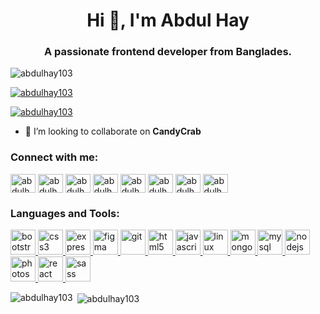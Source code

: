 <h1 align="center">Hi 👋, I'm Abdul Hay</h1>
<h3 align="center">A passionate frontend developer from Banglades.</h3>

<p align="left"> <img src="https://komarev.com/ghpvc/?username=abdulhay103&label=Profile%20views&color=0e75b6&style=flat" alt="abdulhay103" /> </p>

<p align="left"> <a href="https://github.com/ryo-ma/github-profile-trophy"><img src="https://github-profile-trophy.vercel.app/?username=abdulhay103" alt="abdulhay103" /></a> </p>

<p align="left"> <a href="https://twitter.com/abdulhay103" target="blank"><img src="https://img.shields.io/twitter/follow/abdulhay103?logo=twitter&style=for-the-badge" alt="abdulhay103" /></a> </p>

- 👯 I’m looking to collaborate on **CandyCrab**

<h3 align="left">Connect with me:</h3>
<p align="left">
<a href="https://codepen.io/abdulhay103" target="blank"><img align="center" src="https://cdn.jsdelivr.net/npm/simple-icons@3.0.1/icons/codepen.svg" alt="abdulhay103" height="30" width="40" /></a>
<a href="https://twitter.com/abdulhay103" target="blank"><img align="center" src="https://cdn.jsdelivr.net/npm/simple-icons@3.0.1/icons/twitter.svg" alt="abdulhay103" height="30" width="40" /></a>
<a href="https://linkedin.com/in/abdulhay103" target="blank"><img align="center" src="https://cdn.jsdelivr.net/npm/simple-icons@3.0.1/icons/linkedin.svg" alt="abdulhay103" height="30" width="40" /></a>
<a href="https://stackoverflow.com/users/abdulhay103" target="blank"><img align="center" src="https://cdn.jsdelivr.net/npm/simple-icons@3.0.1/icons/stackoverflow.svg" alt="abdulhay103" height="30" width="40" /></a>
<a href="https://fb.com/abdulhay103" target="blank"><img align="center" src="https://cdn.jsdelivr.net/npm/simple-icons@3.0.1/icons/facebook.svg" alt="abdulhay103" height="30" width="40" /></a>
<a href="https://instagram.com/abdulhay103" target="blank"><img align="center" src="https://cdn.jsdelivr.net/npm/simple-icons@3.0.1/icons/instagram.svg" alt="abdulhay103" height="30" width="40" /></a>
<a href="https://dribbble.com/abdulhay103" target="blank"><img align="center" src="https://cdn.jsdelivr.net/npm/simple-icons@3.0.1/icons/dribbble.svg" alt="abdulhay103" height="30" width="40" /></a>
<a href="https://www.behance.net/abdulhay103" target="blank"><img align="center" src="https://cdn.jsdelivr.net/npm/simple-icons@3.0.1/icons/behance.svg" alt="abdulhay103" height="30" width="40" /></a>
</p>

<h3 align="left">Languages and Tools:</h3>
<p align="left"> <a href="https://getbootstrap.com" target="_blank"> <img src="https://devicons.github.io/devicon/devicon.git/icons/bootstrap/bootstrap-plain.svg" alt="bootstrap" width="40" height="40"/> </a> <a href="https://www.w3schools.com/css/" target="_blank"> <img src="https://devicons.github.io/devicon/devicon.git/icons/css3/css3-original-wordmark.svg" alt="css3" width="40" height="40"/> </a> <a href="https://expressjs.com" target="_blank"> <img src="https://devicons.github.io/devicon/devicon.git/icons/express/express-original-wordmark.svg" alt="express" width="40" height="40"/> </a> <a href="https://www.figma.com/" target="_blank"> <img src="https://www.vectorlogo.zone/logos/figma/figma-icon.svg" alt="figma" width="40" height="40"/> </a> <a href="https://git-scm.com/" target="_blank"> <img src="https://www.vectorlogo.zone/logos/git-scm/git-scm-icon.svg" alt="git" width="40" height="40"/> </a> <a href="https://www.w3.org/html/" target="_blank"> <img src="https://devicons.github.io/devicon/devicon.git/icons/html5/html5-original-wordmark.svg" alt="html5" width="40" height="40"/> </a> <a href="https://developer.mozilla.org/en-US/docs/Web/JavaScript" target="_blank"> <img src="https://devicons.github.io/devicon/devicon.git/icons/javascript/javascript-original.svg" alt="javascript" width="40" height="40"/> </a> <a href="https://www.linux.org/" target="_blank"> <img src="https://devicons.github.io/devicon/devicon.git/icons/linux/linux-original.svg" alt="linux" width="40" height="40"/> </a> <a href="https://www.mongodb.com/" target="_blank"> <img src="https://devicons.github.io/devicon/devicon.git/icons/mongodb/mongodb-original-wordmark.svg" alt="mongodb" width="40" height="40"/> </a> <a href="https://www.mysql.com/" target="_blank"> <img src="https://devicons.github.io/devicon/devicon.git/icons/mysql/mysql-original-wordmark.svg" alt="mysql" width="40" height="40"/> </a> <a href="https://nodejs.org" target="_blank"> <img src="https://devicons.github.io/devicon/devicon.git/icons/nodejs/nodejs-original-wordmark.svg" alt="nodejs" width="40" height="40"/> </a> <a href="https://www.photoshop.com/en" target="_blank"> <img src="https://devicons.github.io/devicon/devicon.git/icons/photoshop/photoshop-plain.svg" alt="photoshop" width="40" height="40"/> </a> <a href="https://reactjs.org/" target="_blank"> <img src="https://devicons.github.io/devicon/devicon.git/icons/react/react-original-wordmark.svg" alt="react" width="40" height="40"/> </a> <a href="https://sass-lang.com" target="_blank"> <img src="https://devicons.github.io/devicon/devicon.git/icons/sass/sass-original.svg" alt="sass" width="40" height="40"/> </a> </p>

<p><img align="left" src="https://github-readme-stats.vercel.app/api/top-langs?username=abdulhay103&show_icons=true&locale=en&layout=compact" alt="abdulhay103" /></p>

<p>&nbsp;<img align="center" src="https://github-readme-stats.vercel.app/api?username=abdulhay103&show_icons=true&locale=en" alt="abdulhay103" /></p>
